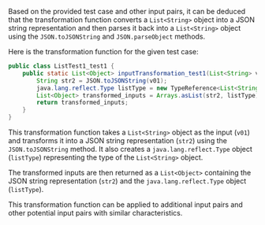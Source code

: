 Based on the provided test case and other input pairs, it can be deduced that the transformation function converts a `List<String>` object into a JSON string representation and then parses it back into a `List<String>` object using the `JSON.toJSONString` and `JSON.parseObject` methods.

Here is the transformation function for the given test case:

```java
public class ListTest1_test1 {
    public static List<Object> inputTransformation_test1(List<String> v01) {
        String str2 = JSON.toJSONString(v01);
        java.lang.reflect.Type listType = new TypeReference<List<String>>() {}.getType();
        List<Object> transformed_inputs = Arrays.asList(str2, listType);
        return transformed_inputs;
    }
}
```

This transformation function takes a `List<String>` object as the input (`v01`) and transforms it into a JSON string representation (`str2`) using the `JSON.toJSONString` method. It also creates a `java.lang.reflect.Type` object (`listType`) representing the type of the `List<String>` object.

The transformed inputs are then returned as a `List<Object>` containing the JSON string representation (`str2`) and the `java.lang.reflect.Type` object (`listType`).

This transformation function can be applied to additional input pairs and other potential input pairs with similar characteristics.